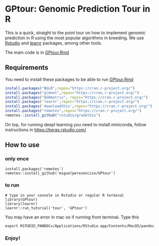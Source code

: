 # GPtour: Genomic Prediction Tour in R
This is a quick, straight to the point tour on how to implement genomic prediction in R using the most popular algorithms in breeding. We use [Rstudio](https://www.rstudio.com/) and [learnr](https://rstudio.github.io/learnr/) packages, among other tools.

The main code is in [GPtour.Rmd](https://github.com/miguelperezenciso/GPtour/blob/main/inst/tutorials/tour/GPtour.Rmd) 

## Requirements

You need to install these packages to be able to run [GPtour.Rmd](https://github.com/miguelperezenciso/GPtour/blob/main/inst/tutorials/tour/GPtour.Rmd)

``` r
install.packages("BGLR",repos="https://cran.r-project.org/")  
install.packages("glmnet",repos="https://cran.r-project.org/")  
install.packages("AGHmatrix", repos="https://cran.r-project.org/")  
install.packages('learnr',repos="https://cran.r-project.org/")  
install.packages('downloadthis',repos="https://cran.r-project.org/")  
install.packages("remotes",repos="https://cran.r-project.org/")  
remotes::install_github("rstudio/gradethis") 
``` 
On top, for running deepl learning you need to install miniconda, follow instructions in https://keras.rstudio.com/ 

## How to use

### only once

``` 
install.packages('remotes')
remotes::install_github('miguelperezenciso/GPtour')
```

### to run
```
# type in your console in Rstudio or regular R terminal
library(GPtour)
library(learnr)
learnr::run_tutorial('tour', 'GPtour')
```
You may have an error in mac os if running from terminal. Type this

```
export RSTUDIO_PANDOC=/Applications/RStudio.app/Contents/MacOS/pandoc
```

### Enjoy!
